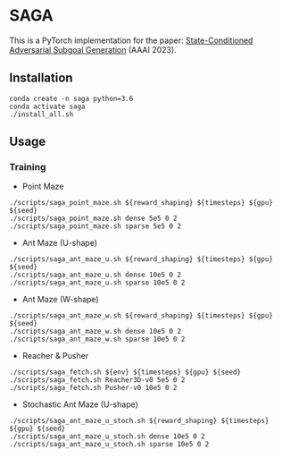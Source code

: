 # SAGA

This is a PyTorch implementation for the paper: [State-Conditioned Adversarial Subgoal Generation](https://ojs.aaai.org/index.php/AAAI/article/view/26213) (AAAI 2023).

## Installation
```
conda create -n saga python=3.6
conda activate saga
./install_all.sh
```


## Usage
### Training
- Point Maze
```
./scripts/saga_point_maze.sh ${reward_shaping} ${timesteps} ${gpu} ${seed}
./scripts/saga_point_maze.sh dense 5e5 0 2
./scripts/saga_point_maze.sh sparse 5e5 0 2
```

- Ant Maze (U-shape)
```
./scripts/saga_ant_maze_u.sh ${reward_shaping} ${timesteps} ${gpu} ${seed}
./scripts/saga_ant_maze_u.sh dense 10e5 0 2
./scripts/saga_ant_maze_u.sh sparse 10e5 0 2
```

- Ant Maze (W-shape)
```
./scripts/saga_ant_maze_w.sh ${reward_shaping} ${timesteps} ${gpu} ${seed}
./scripts/saga_ant_maze_w.sh dense 10e5 0 2
./scripts/saga_ant_maze_w.sh sparse 10e5 0 2
```

- Reacher & Pusher
```
./scripts/saga_fetch.sh ${env} ${timesteps} ${gpu} ${seed}
./scripts/saga_fetch.sh Reacher3D-v0 5e5 0 2
./scripts/saga_fetch.sh Pusher-v0 10e5 0 2
```

- Stochastic Ant Maze (U-shape)
```
./scripts/saga_ant_maze_u_stoch.sh ${reward_shaping} ${timesteps} ${gpu} ${seed}
./scripts/saga_ant_maze_u_stoch.sh dense 10e5 0 2
./scripts/saga_ant_maze_u_stoch.sh sparse 10e5 0 2
```

